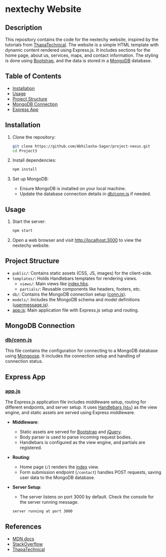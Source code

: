 # nextechy Website

## Description

This repository contains the code for the nextechy website, inspired by the tutorials from [ThapaTechnical](https://www.youtube.com/channel/UCwfaAHy4zQUb2APNOGXUCCA). The website is a simple HTML template with dynamic content rendered using Express.js. It includes sections for the home page, about us, services, maps, and contact information. The styling is done using [Bootstrap](https://getbootstrap.com/), and the data is stored in a [MongoDB](https://www.mongodb.com/) database.

## Table of Contents

- [Installation](#installation)
- [Usage](#usage)
- [Project Structure](#project-structure)
- [MongoDB Connection](#mongodb-connection)
- [Express App](#express-app)

## Installation

1. Clone the repository:

    ```bash
    git clone https://github.com/Abhilasha-Sagar/project-nexus.git
    cd Project3
    ```

2. Install dependencies:

    ```bash
    npm install
    ```

3. Set up MongoDB:
    - Ensure MongoDB is installed on your local machine.
    - Update the database connection details in [db/conn.js](./db/conn.js) if needed.

## Usage

1. Start the server:

    ```bash
    npm start
    ```

2. Open a web browser and visit [http://localhost:3000](http://localhost:3000) to view the nextechy website.

## Project Structure

- `public/`: Contains static assets (CSS, JS, images) for the client-side.
- `templates/`: Holds Handlebars templates for rendering views.
  - `views/`: Main views like [index.hbs](./templates/views/index.hbs).
  - `partials/`: Reusable components like headers, footers, etc.
- `db/`: Contains the MongoDB connection setup ([conn.js](./db/conn.js)).
- `models/`: Includes the MongoDB schema and model definitions ([usermessage.js](./models/usermessage.js)).
- [app.js](./app.js): Main application file with Express.js setup and routing.

## MongoDB Connection

### [db/conn.js](./db/conn.js)

This file contains the configuration for connecting to a MongoDB database using [Mongoose](https://mongoosejs.com/). It includes the connection setup and handling of connection status.

## Express App

### [app.js](./app.js)

The Express.js application file includes middleware setup, routing for different endpoints, and server setup. It uses [Handlebars (`hbs`)](https://handlebarsjs.com/) as the view engine, and static assets are served using Express middleware.

- **Middleware**:
    - Static assets are served for [Bootstrap](https://getbootstrap.com/) and [jQuery](https://jquery.com/).
    - Body parser is used to parse incoming request bodies.
    - Handlebars is configured as the view engine, and partials are registered.

- **Routing**:
    - Home page (`/`) renders the [index](./templates/views/index.hbs) view.
    - Form submission endpoint (`/contact`) handles POST requests, saving user data to the MongoDB database.

- **Server Setup**:
    - The server listens on port 3000 by default. Check the console for the server running message.

    ```bash
    server running at port 3000
    ```

## References

-  [MDN docs](https://developer.mozilla.org/en-US/)
-  [StackOverflow](https://stackoverflow.com/)
-  [ThapaTechnical](https://www.youtube.com/channel/UCwfaAHy4zQUb2APNOGXUCCA)
